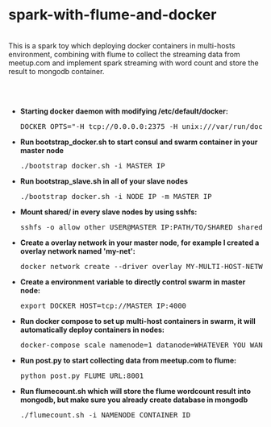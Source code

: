 # spark-with-flume-and-docker
<br/>
This is a spark toy which deploying docker containers in multi-hosts environment, combining with flume to collect the streaming data from meetup.com and implement spark streaming with word count and store the result to mongodb container.

<br/><br/>

* __Starting docker daemon with modifying /etc/default/docker:__

    <pre>DOCKER_OPTS="-H tcp://0.0.0.0:2375 -H unix:///var/run/docker.sock --cluster-store consul://MASTER_IP:8500 --cluster-advertise eth1:2376"</pre>

* __Run bootstrap_docker.sh to start consul and swarm container in your master node__

    <pre>./bootstrap_docker.sh -i MASTER_IP</pre>

* __Run bootstrap_slave.sh in all of your slave nodes__

    <pre>./bootstrap_docker.sh -i NODE_IP -m MASTER_IP</pre>

* __Mount shared/ in every slave nodes by using sshfs:__

    <pre>sshfs -o allow_other USER@MASTER_IP:PATH/TO/SHARED shared</pre>

* __Create a overlay network in your master node, for example I created a overlay network named 'my-net':__

    <pre>docker network create --driver overlay MY-MULTI-HOST-NETWORK</pre>

* __Create a environment variable to directly control swarm in master node:__

    <pre>export DOCKER_HOST=tcp://MASTER_IP:4000</pre>

* __Run docker compose to set up multi-host containers in swarm, it will automatically deploy containers in nodes:__

    <pre>docker-compose scale namenode=1 datanode=WHATEVER_YOU_WANT mongodb=1 flume=1</pre>

* __Run post.py to start collecting data from meetup.com to flume:__

    <pre>python post.py FLUME_URL:8001 </pre>

* __Run flumecount.sh which will store the flume wordcount result into mongodb, but make sure you already create database in mongodb__

    <pre>./flumecount.sh -i NAMENODE_CONTAINER_ID</pre>

